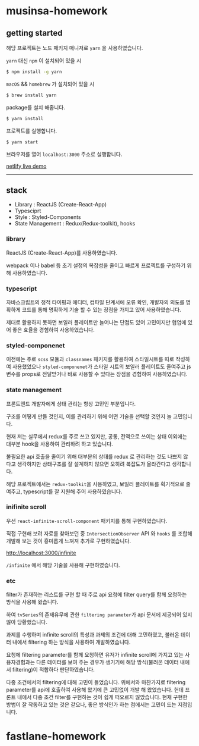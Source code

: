 # musinsa-homework

## getting started

해당 프로젝트는 노드 패키지 매니저로 `yarn` 을 사용하였습니다.

`yarn` 대신 `npm` 이 설치되어 있을 시

```sh
$ npm install -g yarn
```

`macOS` && `homebrew` 가 설치되어 있을 시

```sh
$ brew install yarn
```

package를 설치 해줍니다.

```sh
$ yarn install
```

프로젝트를 실행합니다.

```sh
$ yarn start
```

브라우저를 열어 `localhost:3000` 주소로 실행합니다.

[netlify live demo](https://epic-hypatia-07ccd2.netlify.app/)

---

## stack

- Library : ReactJS (Create-React-App)
- Typesciprt
- Style : Styled-Components
- State Management : Redux(Redux-toolkit), hooks

### library

ReactJS (Create-React-App)를 사용하였습니다.

webpack 이나 babel 등 초기 설정의 복잡성을 줄이고 빠르게 프로젝트를 구성하기 위해 사용하였습니다.

### typescript

자바스크립트의 정적 타이핑과 에디터, 컴파일 단계서에 오류 확인, 개발자의 의도를 명확하게 코드를 통해 명확하게 기술 할 수 있는 장점을 가지고 있어 사용하였습니다.

제대로 활용하지 못하면 보일러 플레이트만 늘어나는 단점도 있어 고민이지만
협업에 있어 좋은 효율을 경험하여 사용하였습니다.

### styled-componenet

이전에는 주로 `scss` 모듈과 `classnames` 패키지를 활용하여 스타일시트를 따로 작성하여 사용했었으나
`styled-componenet`가 스타일 시트의 보일러 플레이트도 줄여주고
js 변수를 props로 전달받거나 바로 사용할 수 있다는 장점을 경험하여 사용하였습니다.

### state management

프론트엔드 개발자에게 상태 관리는 항상 고민인 부분입니다.

구조를 어떻게 만들 것인지, 이를 관리하기 위해 어떤 기술을 선택할 것인지 늘 고민입니다.

현재 저는 실무에서 redux를 주로 쓰고 있지만, 공통, 전역으로 쓰이는 상태 이외에는 대부분 hook을 사용하여 관리하려 하고 있습니다.

불필요한 api 호출을 줄이기 위해 대부분의 상태를 redux 로 관리하는 것도 나쁘지 않다고 생각하지만 상태구조를 잘 설계하지 않으면 오히려 복잡도가 올라간다고 생각합니다.

해당 프로젝트에서는 `redux-toolkit`을 사용하였고, 보일러 플레이트를 획기적으로 줄여주고, typescript를 잘 지원해 주어 사용하였습니다.

### inifinite scroll

우선 `react-infinite-scroll-component` 패키지를 통해 구현하였습니다.

직접 구현해 보려 자료를 찾아보던 중 `IntersectionObserver` API 와 `hooks` 를 조합해 개발해 보는 것이 흥미롭게 느껴져 추가로 구현하였습니다.

[http://localhost:3000/infinite](http://localhost:3000/infinite)

`/infinite` 에서 해당 기술을 사용해 구현하였습니다.

### etc

filter가 존재하는 리스트를 구현 할 때 주로 api 요청에 filter query를 함께 요청하는 방식을 사용해 왔습니다.

하여 `tvSeries`의 존재유무에 관한 `filtering parameter`가 api 문서에 제공되어 있지 않아 당황했습니다.

과제를 수행하며 infinite scroll의 특성과 과제의 조건에 대해 고민하였고, 불러온 데이터 내에서 filtering 하는 방식을 사용하여 개발하였습니다.

요청에 filtering parameter를 함께 요청하면 유저가 infinite scroll에 가지고 있는 사용자경험과는 다른 데이터를 보여 주는 경우가 생기기에 해당 방식(불러온 데이터 내에서 filtering)이 적합하다 판단하였습니다.

다중 조건에서의 filtering에 대해 고민이 들었습니다.
위에서와 마찬가지로 filtering parameter를 api에 호출하여 사용해 왔기에 큰 고민없이 개발 해 왔었습니다.
헌데 프론트 내에서 다중 조건 filter를 구현하는 것이 쉽게 떠오르지 않았습니다.
현재 구현한 방법이 잘 작동하고 있는 것은 같으나, 좋은 방식인가 하는 점에서는 고민이 드는 지점입니다.
# fastlane-homework
